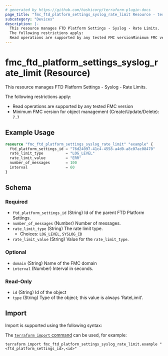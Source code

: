 ```yaml
---
# generated by https://github.com/hashicorp/terraform-plugin-docs
page_title: "fmc_ftd_platform_settings_syslog_rate_limit Resource - terraform-provider-fmc"
subcategory: "Devices"
description: |-
  This resource manages FTD Platform Settings - Syslog - Rate Limits.
  The following restrictions apply:
  Read operations are supported by any tested FMC versionMinimum FMC version for object management (Create/Update/Delete): 7.7
---
```


# fmc_ftd_platform_settings_syslog_rate_limit (Resource)

This resource manages FTD Platform Settings - Syslog - Rate Limits.

The following restrictions apply:
  - Read operations are supported by any tested FMC version
  - Minimum FMC version for object management (Create/Update/Delete): `7.7`

## Example Usage

```terraform
resource "fmc_ftd_platform_settings_syslog_rate_limit" "example" {
  ftd_platform_settings_id = "76d24097-41c4-4558-a4d0-a8c07ac08470"
  rate_limit_type          = "LOG_LEVEL"
  rate_limit_value         = "ERR"
  number_of_messages       = 100
  interval                 = 60
}
```

<!-- schema generated by tfplugindocs -->
## Schema

### Required

- `ftd_platform_settings_id` (String) Id of the parent FTD Platform Settings.
- `number_of_messages` (Number) Number of messages.
- `rate_limit_type` (String) The rate limit type.
  - Choices: `LOG_LEVEL`, `SYSLOG_ID`
- `rate_limit_value` (String) Value for the `rate_limit_type`.

### Optional

- `domain` (String) Name of the FMC domain
- `interval` (Number) Interval in seconds.

### Read-Only

- `id` (String) Id of the object
- `type` (String) Type of the object; this value is always 'RateLimit'.

## Import

Import is supported using the following syntax:

The [`terraform import` command](https://developer.hashicorp.com/terraform/cli/commands/import) can be used, for example:

```shell
terraform import fmc_ftd_platform_settings_syslog_rate_limit.example "<ftd_platform_settings_id>,<id>"
```

